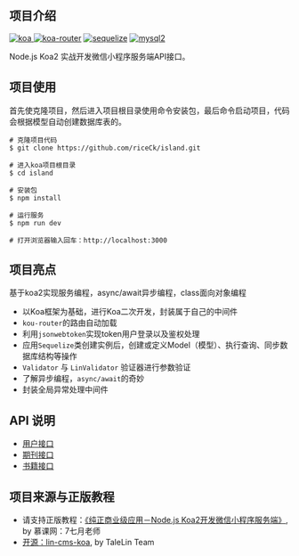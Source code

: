 ## 项目介绍
[![koa](https://img.shields.io/badge/koa-%5E2.7.0-brightgreen.svg) ](https://www.npmjs.com/package/koa)
[![koa-router](https://img.shields.io/badge/koa--router-%5E7.4.0-brightgreen.svg)](https://www.npmjs.com/package/koa-router)
[![sequelize](https://img.shields.io/badge/sequelize-%5E5.6.1-brightgreen.svg)](https://www.npmjs.com/package/sequelize)
[![mysql2](https://img.shields.io/badge/mysql2-%5E1.6.5-brightgreen.svg)](https://www.npmjs.com/package/mysql2)

Node.js Koa2 实战开发微信小程序服务端API接口。

## 项目使用
首先使克隆项目，然后进入项目根目录使用命令安装包，最后命令启动项目，代码会根据模型自动创建数据库表的。
```
# 克隆项目代码
$ git clone https://github.com/riceCk/island.git

# 进入koa项目根目录
$ cd island

# 安装包
$ npm install

# 运行服务
$ npm run dev

# 打开浏览器输入回车：http://localhost:3000
```

## 项目亮点
基于koa2实现服务编程，async/await异步编程，class面向对象编程

- 以Koa框架为基础，进行Koa二次开发，封装属于自己的中间件
- `kou-router`的路由自动加载
- 利用`jsonwebtoken`实现token用户登录以及鉴权处理
- 应用`Sequelize`类创建实例后，创建或定义Model（模型）、执行查询、同步数据库结构等操作
- `Validator` 与 `LinValidator` 验证器进行参数验证
- 了解异步编程，`async/await`的奇妙
- 封装全局异常处理中间件

## API 说明
- [用户接口](./doc/user.md)
- [期刊接口](./doc/classic.md)
- [书籍接口](./doc/books.md)

## 项目来源与正版教程
- 请支持正版教程：[《纯正商业级应用－Node.js Koa2开发微信小程序服务端》](https://s.imooc.com/SHHXs2R), by 慕课网：7七月老师
- [开源：lin-cms-koa](https://github.com/TaleLin/lin-cms-koa), by TaleLin Team

